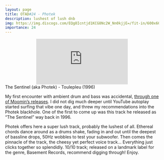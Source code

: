 ```yaml
---
layout: page
title: OTAD#24 - Photek
description: lushest of lush dnb
img: https://img.discogs.com/EQg8Icntjd1KCG8Nc2W_Nn0kjjE=/fit-in/600x600/filters:strip_icc():format(jpeg):mode_rgb():quality(90)/discogs-images/R-1907602-1251652024.jpeg.jpg
importance: 24
---
```


<div class="row">
    <div class="col-sm mt-3 mt-md-0 video" align="center">
        <iframe src="https://www.youtube.com/embed/Sglot0a-Mas" frameborder="0" allow="accelerometer; autoplay; encrypted-media; gyroscope; picture-in-picture" allowfullscreen></iframe>
    </div>
</div>

<div class="caption">
    The Sentinel (aka Photek) - Toulepleu (1996)
</div>

My first encounter with ambient drum and bass was accidental, [through one of Moomin’s releases](/music/3_otad/). I did not dig much deeper until YouTube autoplay started surfing that vibe one day, and threw my recommendations into the Photek blackhole. One of the first to come up was this track he released as “The Sentinel” way back in 1996.

Photek offers here a super lush track, probably the lushest of all. Ethereal chords dance around as a drums shake, fading in and out until the deepest of bassline drops, 50Hz wobbles to test your subwoofer. Then comes the pinnacle of the track, the cheesy yet perfect voice track… Everything just clicks together so splendidly. 10/10 track; released on a landmark label for the genre, Basement Records, recommend digging through! Enjoy.
